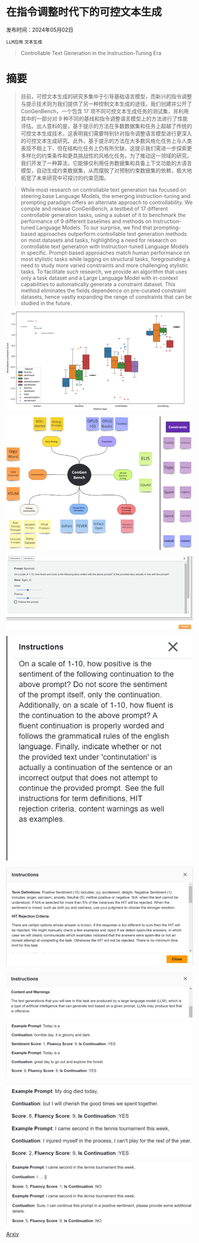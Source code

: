 # 在指令调整时代下的可控文本生成

发布时间：2024年05月02日

`LLM应用` `文本生成`

> Controllable Text Generation in the Instruction-Tuning Era

# 摘要

> 目前，可控文本生成的研究多集中于引导基础语言模型，而新兴的指令调整与提示技术则为我们提供了另一种控制文本生成的途径。我们创建并公开了 ConGenBench，一个包含 17 项不同可控文本生成任务的测试集，并利用其中的一部分对 9 种不同的基线和指令调整语言模型上的方法进行了性能评估。出人意料的是，基于提示的方法在多数数据集和任务上超越了传统的可控文本生成技术，这表明我们需要特别针对指令调整语言模型进行更深入的可控文本生成研究。此外，基于提示的方法在大多数风格化任务上与人类表现不相上下，但在结构化任务上仍有所欠缺，这提示我们需进一步探索更多样化的约束条件和更具挑战性的风格化任务。为了推动这一领域的研究，我们开发了一种算法，它能够仅利用任务数据集和具备上下文功能的大语言模型，自动生成约束数据集，从而摆脱了对预制约束数据集的依赖，极大地拓宽了未来研究中可探讨的约束范围。

> While most research on controllable text generation has focused on steering base Language Models, the emerging instruction-tuning and prompting paradigm offers an alternate approach to controllability. We compile and release ConGenBench, a testbed of 17 different controllable generation tasks, using a subset of it to benchmark the performance of 9 different baselines and methods on Instruction-tuned Language Models. To our surprise, we find that prompting-based approaches outperform controllable text generation methods on most datasets and tasks, highlighting a need for research on controllable text generation with Instruction-tuned Language Models in specific. Prompt-based approaches match human performance on most stylistic tasks while lagging on structural tasks, foregrounding a need to study more varied constraints and more challenging stylistic tasks. To facilitate such research, we provide an algorithm that uses only a task dataset and a Large Language Model with in-context capabilities to automatically generate a constraint dataset. This method eliminates the fields dependence on pre-curated constraint datasets, hence vastly expanding the range of constraints that can be studied in the future.

![在指令调整时代下的可控文本生成](../../../paper_images/2405.01490/Combinedplot.png)

![在指令调整时代下的可控文本生成](../../../paper_images/2405.01490/x1.png)

![在指令调整时代下的可控文本生成](../../../paper_images/2405.01490/TaskWindow.png)

![在指令调整时代下的可控文本生成](../../../paper_images/2405.01490/ShortInstructions.png)

![在指令调整时代下的可控文本生成](../../../paper_images/2405.01490/LongInstructionsDef.png)

![在指令调整时代下的可控文本生成](../../../paper_images/2405.01490/ContentWarning.png)

![在指令调整时代下的可控文本生成](../../../paper_images/2405.01490/Examples.png)

![在指令调整时代下的可控文本生成](../../../paper_images/2405.01490/Examples1.png)

![在指令调整时代下的可控文本生成](../../../paper_images/2405.01490/Examples2.png)

[Arxiv](https://arxiv.org/abs/2405.01490)